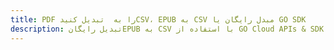 ---title: PDF را به  تبدیل کنیدCSV، EPUB به CSV مبدل رایگان یا GO SDKdescription: تبدیل رایگانEPUB به CSV با استفاده از GO Cloud APIs & SDK همچنین اسناد PDF را در Cloud ایجاد، ویرایش و رندر کنید.---